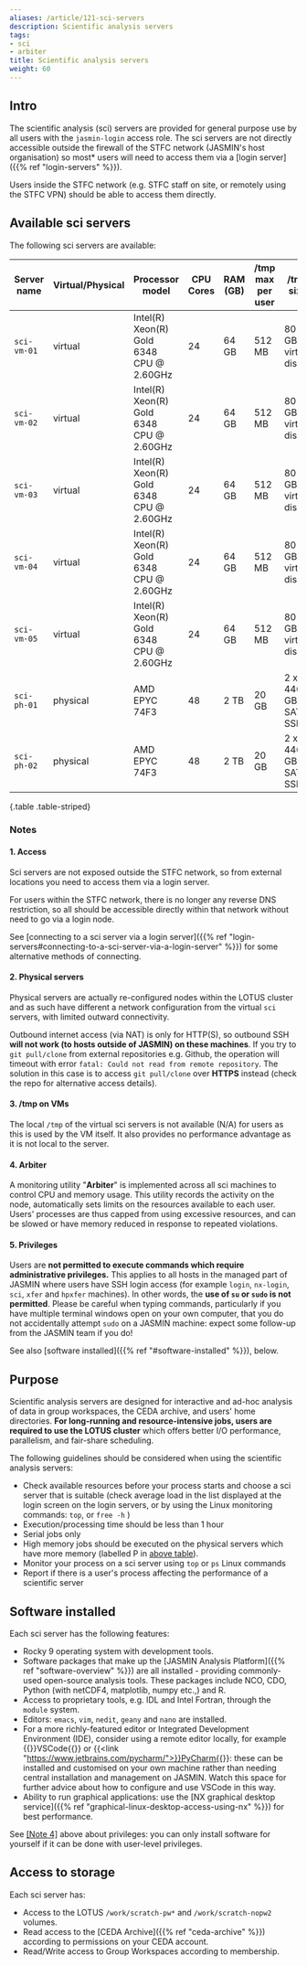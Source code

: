 ```yaml
---
aliases: /article/121-sci-servers
description: Scientific analysis servers
tags:
- sci
- arbiter
title: Scientific analysis servers
weight: 60
---
```


## Intro

The scientific analysis (sci) servers are provided for general purpose use by all users with the `jasmin-login` access role.
The sci servers are not directly accessible outside the firewall of the STFC network (JASMIN's host organisation) so most* users will need to access them via a [login server]({{% ref "login-servers" %}}).

Users inside the STFC network (e.g. STFC staff on site, or remotely using the STFC VPN) should be able to access them directly.

## Available sci servers

The following sci servers are available:

Server name  |  Virtual/Physical |  Processor model  |  CPU Cores  |  RAM (GB)  | /tmp max per user | /tmp size
---|---|---|---|---|---|---
`sci-vm-01` | virtual | Intel(R) Xeon(R) Gold 6348 CPU @ 2.60GHz | 24 | 64 GB | 512 MB | 80 GB virtual disk
`sci-vm-02` | virtual | Intel(R) Xeon(R) Gold 6348 CPU @ 2.60GHz | 24 | 64 GB | 512 MB | 80 GB virtual disk
`sci-vm-03` | virtual | Intel(R) Xeon(R) Gold 6348 CPU @ 2.60GHz | 24 | 64 GB | 512 MB | 80 GB virtual disk
`sci-vm-04` | virtual | Intel(R) Xeon(R) Gold 6348 CPU @ 2.60GHz | 24 | 64 GB | 512 MB | 80 GB virtual disk
`sci-vm-05` | virtual | Intel(R) Xeon(R) Gold 6348 CPU @ 2.60GHz | 24 | 64 GB | 512 MB | 80 GB virtual disk
`sci-ph-01` | physical | AMD EPYC 74F3 | 48 | 2 TB | 20 GB | 2 x 446 GB SATA SSD
`sci-ph-02` | physical | AMD EPYC 74F3 | 48 | 2 TB | 20 GB | 2 x 446 GB SATA SSD
{.table .table-striped}

### Notes

#### 1\. Access

Sci servers are not exposed outside the STFC network, so from external locations you need to access
them via a login server.

For users within the STFC network, there is no longer any reverse DNS restriction, so all
should be accessible directly within that network without need to go via a login node.

See [connecting to a sci server via a login server]({{% ref "login-servers#connecting-to-a-sci-server-via-a-login-server" %}})
for some alternative methods of connecting.

#### 2\. Physical servers

Physical servers are actually re-configured nodes within the LOTUS cluster and as such have different a network
configuration from the virtual `sci` servers, with limited outward connectivity.

Outbound internet access (via NAT) is only
for HTTP(S), so outbound SSH **will not work (to hosts outside of
JASMIN) on these machines**. If you try to `git pull/clone` from external repositories e.g. Github, the operation will timeout with error `fatal: Could not read from remote repository`. The solution in this case is to access `git pull/clone` over **HTTPS** instead (check the repo for alternative access details).

#### 3. /tmp on VMs

The local `/tmp` of the virtual sci servers is not available (N/A) for users
as this is used by the VM itself. It also provides no performance advantage as it is not local to the server.

#### 4. Arbiter

A monitoring utility "**Arbiter**" is implemented across
all sci machines to control CPU and memory usage. This utility
records the activity on the node, automatically sets limits on the resources
available to each user. Users' processes are thus capped from
using excessive resources, and can be slowed or have memory reduced in response to repeated violations.

#### 5. Privileges

Users are **not permitted to execute commands which require
administrative privileges.** This applies to all hosts in the managed part of
JASMIN where users have SSH login access (for example `login`, `nx-login`,
`sci`, `xfer` and `hpxfer` machines). In other words, the **use of `su` or
`sudo` is not permitted**. Please be careful when typing commands,
particularly if you have multiple terminal windows open on your own computer,
that you do not accidentally attempt `sudo` on a JASMIN machine: expect some
follow-up from the JASMIN team if you do!

See also [software installed]({{% ref "#software-installed" %}}), below.

## Purpose

Scientific analysis servers are designed for interactive and ad-hoc analysis
of data in group workspaces, the CEDA archive, and users' home directories.
**For long-running and resource-intensive jobs, users are required to use
the LOTUS cluster** which offers better I/O performance, parallelism, and
fair-share scheduling.

The following guidelines should be considered when using the scientific analysis
servers:

- Check available resources before your process starts and choose a sci server that is suitable (check average load in the list displayed at the login screen on the login servers, or by using the Linux monitoring commands: `top`, or `free -h` )
- Execution/processing time should be less than 1 hour
- Serial jobs only
- High memory jobs should be executed on the physical servers which have more memory (labelled P in [above table](#available-sci-servers)).
- Monitor your process on a sci server using `top` or `ps` Linux commands
- Report if there is a user's process affecting the performance of a scientific server

## Software installed

Each sci server has the following features:

- Rocky 9 operating system with development tools.
- Software packages that make up the [JASMIN Analysis Platform]({{% ref "software-overview" %}}) are all installed - providing commonly-used open-source analysis tools. These packages include NCO, CDO, Python (with netCDF4, matplotlib, numpy etc.,) and R.
- Access to proprietary tools, e.g. IDL and Intel Fortran, through the `module` system.
- Editors: `emacs`, `vim`, `nedit`, `geany` and `nano` are installed.
- For a more richly-featured editor or Integrated Development Environment (IDE), consider using
a remote editor locally, for example {{<link href="https://code.visualstudio.com/docs/remote/ssh">}}VSCode{{</link>}} or
{{<link "https://www.jetbrains.com/pycharm/">}}PyCharm{{</link>}}: these can be installed and customised on your own machine
rather than needing central installation and management on JASMIN. Watch this space for
further advice about how to configure and use VSCode in this way.
- Ability to run graphical applications: use the
[NX graphical desktop service]({{% ref "graphical-linux-desktop-access-using-nx" %}}) for best performance.

See [[Note 4]](#5-privileges) above about privileges: you can only install software for yourself if it can be done with user-level privileges.

## Access to storage

Each sci server has:

- Access to the LOTUS `/work/scratch-pw*` and `/work/scratch-nopw2` volumes.
- Read access to the [CEDA Archive]({{% ref "ceda-archive" %}}) according to permissions on your CEDA account.
- Read/Write access to Group Workspaces according to membership.
